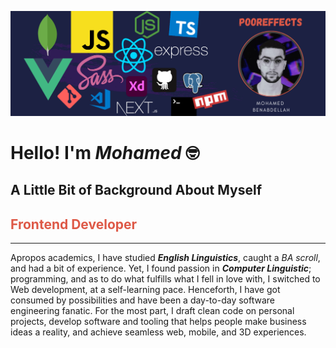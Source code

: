 ![Header](assets/header.png)

# Hello! I'm **_Mohamed_** 🤓

## A Little Bit of Background About Myself

## <span style="color:#de5947">Frontend Developer</span>

---

Apropos academics, I have studied **_English Linguistics_**, caught a _BA scroll_, and had a bit of experience. Yet, I found passion in **_Computer Linguistic_**; programming, and as to do what fulfills what I fell in love with, I switched to Web development, at a self-learning pace. Henceforth, I have got consumed by possibilities and have been a day-to-day software engineering fanatic. For the most part, I draft clean code on personal projects, develop software and tooling that helps people make business ideas a reality, and achieve seamless web, mobile, and 3D experiences.
